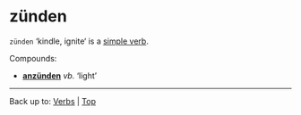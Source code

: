 # zünden

`zünden` ‘kindle, ignite‘ is a [simple verb](../../simpleVerbs.md).

Compounds:
- **[anzünden](../../a/an/anzuenden.md)** *vb.* ‘light’

----

Back up to: [Verbs](../../index.md) | [Top](../../../index.md)
